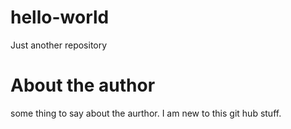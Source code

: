 # hello-world
Just another repository
# About the author
some thing to say about the aurthor.
I am new to this git hub stuff.